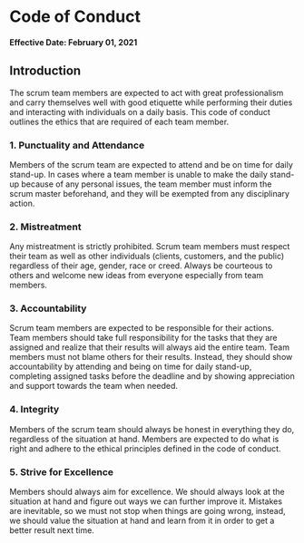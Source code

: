 # Code of Conduct
#### Effective Date: February 01, 2021

## Introduction
The scrum team members are expected to act with great professionalism and carry themselves well with good etiquette while performing their duties and interacting with individuals on a daily basis. This code of conduct outlines the ethics that are required of each team member.

### 1.	Punctuality and Attendance
Members of the scrum team are expected to attend and be on time for daily stand-up. In cases where a team member is unable to make the daily stand-up because of any personal issues, the team member must inform the scrum master beforehand, and they will be exempted from any disciplinary action.

### 2.	Mistreatment
Any mistreatment is strictly prohibited. Scrum team members must respect their team as well as other individuals (clients, customers, and the public) regardless of their age, gender, race or creed. Always be courteous to others and welcome new ideas from everyone especially from team members.

### 3.	Accountability
Scrum team members are expected to be responsible for their actions. Team members should take full responsibility for the tasks that they are assigned and realize that their results will always aid the entire team. Team members must not blame others for their results. Instead, they should show accountability by attending and being on time for daily stand-up, completing assigned tasks before the deadline and by showing appreciation and support towards the team when needed.

### 4.	Integrity
Members of the scrum team should always be honest in everything they do, regardless of the situation at hand. Members are expected to do what is right and adhere to the ethical principles defined in the code of conduct.

### 5.	Strive for Excellence
Members should always aim for excellence. We should always look at the situation at hand and figure out ways we can further improve it. Mistakes are inevitable, so we must not stop when things are going wrong, instead, we should value the situation at hand and learn from it in order to get a better result next time.
